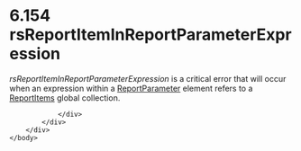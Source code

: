 <html dir="LTR" xmlns:mshelp="http://msdn.microsoft.com/mshelp" xmlns:ddue="http://ddue.schemas.microsoft.com/authoring/2003/5" xmlns:xlink="http://www.w3.org/1999/xlink" xmlns:tool="http://www.microsoft.com/tooltip">
    <head>
        <meta http-equiv="Content-Type" content="text/html; CHARSET=utf-8"></meta>
        <meta name="save" content="history"></meta>
        <title>6.154 rsReportItemInReportParameterExpression</title>
        <xml>
            <mshelp:toctitle title="6.154 rsReportItemInReportParameterExpression"></mshelp:toctitle>
            <mshelp:rltitle title="[MS-RDL]: rsReportItemInReportParameterExpression"></mshelp:rltitle>
            <mshelp:keyword index="A" term="9c6770ab-899a-44d8-9b1e-41d595f9b2f5"></mshelp:keyword>
            <mshelp:attr name="DCSext.ContentType" value="open specification"></mshelp:attr>
            <mshelp:attr name="AssetID" value="9c6770ab-899a-44d8-9b1e-41d595f9b2f5"></mshelp:attr>
            <mshelp:attr name="TopicType" value="kbRef"></mshelp:attr>
            <mshelp:attr name="DCSext.Title" value="[MS-RDL]: rsReportItemInReportParameterExpression" />
        </xml>
    </head>
    <body>
        <div id="header">
            <h1 class="heading">6.154 rsReportItemInReportParameterExpression</h1>
        </div>
        <div id="mainSection">
            <div id="mainBody">
                <div id="allHistory" class="saveHistory"></div>
                <div id="sectionSection0" class="section" name="collapseableSection">
                    

<p><i>rsReportItemInReportParameterExpression</i> is a critical
error that will occur when an expression within a <a href="7c3f4c83-9172-48db-94c1-693295c5d623.html">ReportParameter</a> element
refers to a <a href="c5fef915-e842-43b4-91f9-56af4eb15be0.html">ReportItems</a>
global collection.</p>


                </div>
            </div>
        </div>
    </body>
</html>